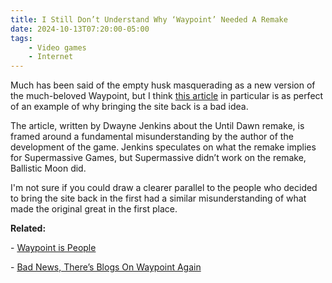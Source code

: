 ```yaml
---
title: I Still Don’t Understand Why ‘Waypoint’ Needed A Remake
date: 2024-10-13T07:20:00-05:00
tags:
    - Video games
    - Internet
---
```

Much has been said of the empty husk masquerading as a new version of the much-beloved Waypoint, but I think <a href="https://www.vice.com/en/article/i-still-dont-understand-why-until-dawn-needed-a-remake/" target="_blank" rel="noopener">this article</a> in particular is as perfect of an example of why bringing the site back is a bad idea.

The article, written by Dwayne Jenkins about the Until Dawn remake, is framed around a fundamental misunderstanding by the author of the development of the game. Jenkins speculates on what the remake implies for Supermassive Games, but Supermassive didn’t work on the remake, Ballistic Moon did.

I'm not sure if you could draw a clearer parallel to the people who decided to bring the site back in the first had a similar misunderstanding of what made the original great in the first place.

**Related:**

\- <a href="https://wavelengths.online/posts/waypoint-is-people" target="_blank" rel="noopener">Waypoint is People</a>

\- <a href="https://aftermath.site/waypoint-vice-remap" target="_blank" rel="noopener">Bad News, There’s Blogs On Waypoint Again</a>